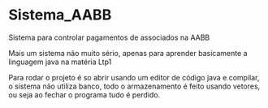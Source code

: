 # Sistema_AABB
Sistema para controlar pagamentos de associados na AABB

Mais um sistema não muito sério, apenas para aprender basicamente a linguagem java na matéria Ltp1

Para rodar o projeto é so abrir usando um editor de código java e compilar, o sistema não utiliza banco, todo o armazenamento é feito usando vetores,
ou seja ao fechar o programa tudo é perdido.

